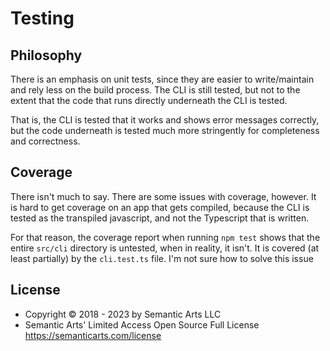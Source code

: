 # Testing

## Philosophy

There is an emphasis on unit tests, since they are easier to write/maintain and rely less on the build process. The CLI is still tested, but not to the extent that the code that runs directly underneath the CLI is tested.

That is, the CLI is tested that it works and shows error messages correctly, but the code underneath is tested much more stringently for completeness and correctness.

## Coverage

There isn't much to say. There are some issues with coverage, however. It is hard to get coverage on an app that gets compiled, because the CLI is tested as the transpiled javascript, and not the Typescript that is written.

For that reason, the coverage report when running `npm test` shows that the entire `src/cli` directory is untested, when in reality, it isn't. It is covered (at least partially) by the `cli.test.ts` file. I'm not sure how to solve this issue

## License

- Copyright © 2018 - 2023 by Semantic Arts LLC
- Semantic Arts' Limited Access Open Source Full License https://semanticarts.com/license
